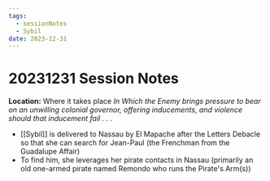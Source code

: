 ```yaml
---
tags:
  - sessionNotes
  - Sybil
date: 2023-12-31
---
```

# 20231231 Session Notes
**Location:** Where it takes place
*In Which the Enemy brings pressure to bear on an unwilling colonial governor, offering inducements, and violence should that inducement fail . . .*

- [[Sybil]] is delivered to Nassau by El Mapache after the Letters Debacle so that she can search for Jean-Paul (the Frenchman from the Guadalupe Affair)
- To find him, she leverages her pirate contacts in Nassau (primarily an old one-armed pirate named Remondo who runs the Pirate's Arm(s))